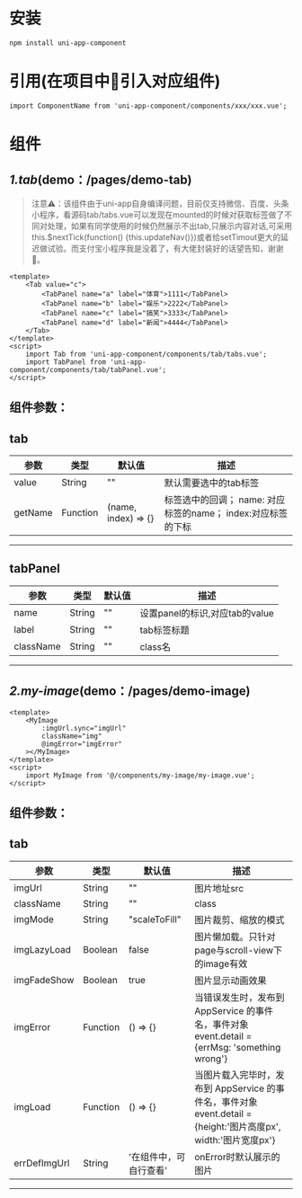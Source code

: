 # 安装
`npm install uni-app-component`  
# 引用(在项目中引入对应组件)
`import ComponentName from 'uni-app-component/components/xxx/xxx.vue';` 
# 组件
## *1.tab*(demo：/pages/demo-tab)
> 注意⚠️：该组件由于uni-app自身编译问题，目前仅支持微信、百度、头条小程序，看源码tab/tabs.vue可以发现在mounted的时候对获取标签做了不同对处理，如果有同学使用的时候仍然展示不出tab,只展示内容对话,可采用this.$nextTick(function() {this.updateNav()})或者给setTimout更大的延迟做试验。而支付宝小程序我是没着了，有大佬封装好的话望告知，谢谢🙏。
```
<template>
	<Tab value="c">
		<TabPanel name="a" label="体育">1111</TabPanel>
		<TabPanel name="b" label="娱乐">2222</TabPanel>
		<TabPanel name="c" label="搞笑">3333</TabPanel>
		<TabPanel name="d" label="新闻">4444</TabPanel>
	</Tab>
</template>
<script>
	import Tab from 'uni-app-component/components/tab/tabs.vue';
	import TabPanel from 'uni-app-component/components/tab/tabPanel.vue'; 
</script>
```
组件参数：
---
tab
---  
参数|类型|默认值|描述
---|--|--|---
value|String|""|默认需要选中的tab标签
getName|Function|(name, index) => {}|标签选中的回调；  name: 对应标签的name；  index:对应标签的下标
---
tabPanel  
---
参数|类型|默认值|描述
---|--|--|---
name|String|""|设置panel的标识,对应tab的value
label|String|""|tab标签标题
className|String|""|class名

---  

## *2.my-image*(demo：/pages/demo-image)
```
<template>
	<MyImage
		:imgUrl.sync="imgUrl"
		className="img"
		@imgError="imgError"
	></MyImage>
</template>
<script>
	import MyImage from '@/components/my-image/my-image.vue';
</script>
```
组件参数：
---
tab
---  
参数|类型|默认值|描述
---|--|--|---
imgUrl|String|""|图片地址src
className|String|""|class
imgMode|String|"scaleToFill"|图片裁剪、缩放的模式
imgLazyLoad|Boolean|false|图片懒加载。只针对page与scroll-view下的image有效
imgFadeShow|Boolean|true|图片显示动画效果
imgError|Function|() => {}|当错误发生时，发布到 AppService 的事件名，事件对象event.detail = {errMsg: 'something wrong'}
imgLoad|Function|() => {}|当图片载入完毕时，发布到 AppService 的事件名，事件对象event.detail = {height:'图片高度px', width:'图片宽度px'}
errDefImgUrl|String|'在组件中，可自行查看'|onError时默认展示的图片
---
